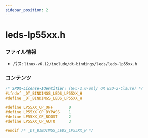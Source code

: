 ```yaml
---
sidebar_position: 2
---
```

# leds-lp55xx.h

### ファイル情報

- パス: `linux-v6.12/include/dt-bindings/leds/leds-lp55xx.h`

### コンテンツ

```h
/* SPDX-License-Identifier: (GPL-2.0-only OR BSD-2-Clause) */
#ifndef _DT_BINDINGS_LEDS_LP55XX_H
#define _DT_BINDINGS_LEDS_LP55XX_H

#define LP55XX_CP_OFF		0
#define LP55XX_CP_BYPASS	1
#define LP55XX_CP_BOOST		2
#define LP55XX_CP_AUTO		3

#endif /* _DT_BINDINGS_LEDS_LP55XX_H */

```
